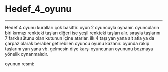# Hedef_4_oyunu
------------------
Hedef 4 oyunu kuralları çok basittir. oyun 2 oyuncuyla oynanır. oyuncuların biri kırmızı renkteki taşları diğeri ise yeşil renkteki taşları alır.
sırayla taşlarını 7 farklı sütunu olan kutunun içine atarlar. ilk 4 taşı yan yana alt atla ya da çarpaz olarak beraber getirebilen oyuncu oyunu kazanır.
oyunda rakip taşlarını yan yana vb. gelmesin diye karşı oyuncunun oyununu bozmaya yönelik oynanmalıdır.

oyunun resmi: 

